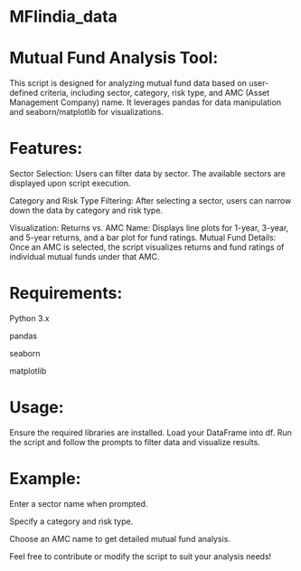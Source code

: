 # MFIindia_data
# Mutual Fund Analysis Tool:

This script is designed for analyzing mutual fund data based on user-defined criteria, including sector, category, risk type, and AMC (Asset Management Company) name. 
It leverages pandas for data manipulation and seaborn/matplotlib for visualizations.

# Features:
Sector Selection: 
Users can filter data by sector. The available sectors are displayed upon script execution.

Category and Risk Type Filtering: 
After selecting a sector, users can narrow down the data by category and risk type.

Visualization:
        Returns vs. AMC Name: 
                      Displays line plots for 1-year, 3-year, and 5-year returns, and a bar plot for fund ratings.
        Mutual Fund Details:
                      Once an AMC is selected, the script visualizes returns and fund ratings of individual mutual funds under that AMC.
                      

# Requirements:
Python 3.x

pandas

seaborn

matplotlib


# Usage:
Ensure the required libraries are installed.
Load your DataFrame into df.
Run the script and follow the prompts to filter data and visualize results.

# Example:
Enter a sector name when prompted.

Specify a category and risk type.

Choose an AMC name to get detailed mutual fund analysis.

Feel free to contribute or modify the script to suit your analysis needs!

